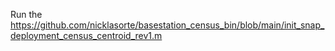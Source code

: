 Run the https://github.com/nicklasorte/basestation_census_bin/blob/main/init_snap_deployment_census_centroid_rev1.m
